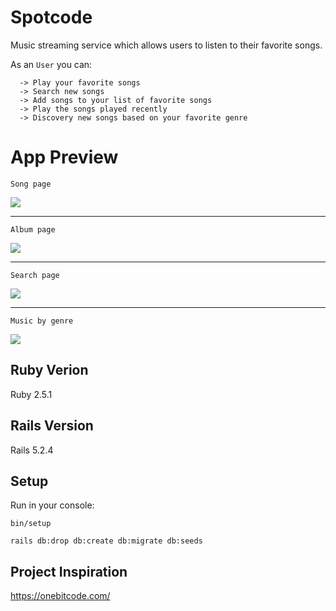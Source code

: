 # Spotcode
Music streaming service which allows users to listen to their favorite songs.

As an `User` you can:
```
  -> Play your favorite songs
  -> Search new songs
  -> Add songs to your list of favorite songs
  -> Play the songs played recently
  -> Discovery new songs based on your favorite genre
```

# App Preview
`Song page`

  ![](app/assets/images/readme/song.png)

- - - - -

`Album page`

  ![](app/assets/images/readme/album.png)

- - - - -

`Search page`

  ![](app/assets/images/readme/search.png)

- - - - -

`Music by genre`

  ![](app/assets/images/readme/genre.png)

## Ruby Verion
Ruby 2.5.1

## Rails Version
Rails 5.2.4

## Setup
Run in your console:
```
bin/setup
```
```
rails db:drop db:create db:migrate db:seeds
```

## Project Inspiration
https://onebitcode.com/
